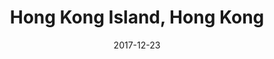 ---
title: Hong Kong Island, Hong Kong
date: 2017-12-23
countries:
  - Hong Kong
resources:
  - src: feature.jpg
    params: 
      weight: 0
  - src: DSCF7177.jpg
    params: 
      weight: 1
  - src: DSCF6963.jpg
    params: 
      weight: 3
  - src: DSCF7261.jpg
    params: 
      weight: 4
  - src: DSCF7195.jpg
    params: 
      weight: 5
  - src: DSCF6963.jpg
    params: 
      weight: 6
  - src: DSCF6967.jpg
    params: 
      weight: 7
  - src: DSCF6928.jpg
    params:
      weight: 8
  - src: DSCF7194.jpg
    params:
      weight: 9
  - src: DSCF7292.jpg
    params:
      weight: 10
---